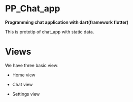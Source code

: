 # PP_Chat_app
**Programming chat application with dart(framework flutter)** 

This is prototip of chat_app with static data.

# Views

We have three basic view: 

- Home view 

- Chat view 

- Settings view

